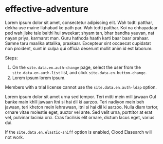 # effective-adventure


Lorem ipsum dolor sit amet, consectetur adipiscing elit. Wah todti patthar, dekha use maine Ilahabad ke path par. Wah todti patthar. Koi na chhayadaar ped wah jiske tale baithi hui sweekar; shyam tan, bhar bandha yauvan, nat nayan priya, karmarat man. Guru hathoda haath karti baar baar prahaar. Samne taru maalika attalika, praakaar. Excepteur sint occaecat cupidatat non proident, sunt in culpa qui officia deserunt mollit anim id est laborum.

Steps:

1.  On the `site.data.en.auth-change` page, select the user from the `site.data.en.auth-list` list, and click `site.data.en.button-change`.
1.  Lorem ipsum lorem ipsum.

Members with a trial license cannot use the `site.data.en.auth-ldap` option.

Lorem ipsum dolor sit amet urna sed tempor.  Teri mitti mein mill jawaan Gul banke main khill jawaan Itni si hai dil ki aarzoo. Teri nadiyon mein beh jawaan, teri kheton mein lehrawaan, itni si hai dil ki aarzoo. Nulla diam tortor, ornare vitae molestie eget, auctor vel ante. Sed velit urna, porttitor at erat vel, pulvinar lacinia orci. Cras facilisis elit ornare, dictum lacus eget, varius dui.

If the `site.data.en.elastic-sniff` option is enabled, Clood Elasearch will not work.

